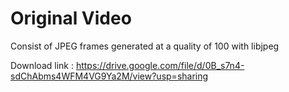 # Original Video 

Consist of JPEG frames generated at a quality of 100 with libjpeg
 
Download link : https://drive.google.com/file/d/0B_s7n4-sdChAbms4WFM4VG9Ya2M/view?usp=sharing
